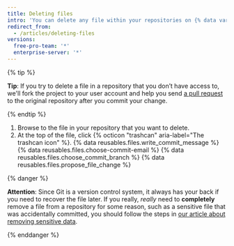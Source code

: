 ```yaml
---
title: Deleting files
intro: 'You can delete any file within your repositories on {% data variables.product.product_name %}.'
redirect_from:
  - /articles/deleting-files
versions:
  free-pro-team: '*'
  enterprise-server: '*'
---
```


{% tip %}

**Tip**: If you try to delete a file in a repository that you don’t have access to, we'll fork the project to your user account and help you send [a pull request](/articles/about-pull-requests) to the original repository after you commit your change.

{% endtip %}

1. Browse to the file in your repository that you want to delete.
2. At the top of the file, click {% octicon "trashcan" aria-label="The trashcan icon" %}.
{% data reusables.files.write_commit_message %}
{% data reusables.files.choose-commit-email %}
{% data reusables.files.choose_commit_branch %}
{% data reusables.files.propose_file_change %}

{% danger %}

**Attention**: Since Git is a version control system, it always has your back if you need to recover the file later. If you really, *really* need to **completely** remove a file from a repository for some reason, such as a sensitive file that was accidentally committed, you should follow the steps in [our article about removing sensitive data](/articles/removing-sensitive-data-from-a-repository).

{% enddanger %}
